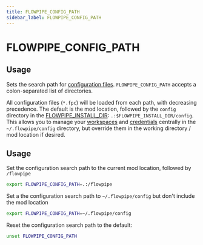 ```yaml
---
title: FLOWPIPE_CONFIG_PATH
sidebar_label: FLOWPIPE_CONFIG_PATH
---
```


# FLOWPIPE_CONFIG_PATH

## Usage 

 Sets the search path for [configuration files](/docs/reference/config-files/index).  `FLOWPIPE_CONFIG_PATH` accepts a colon-separated list of directories.  
 
 All configuration files (`*.fpc`) will be loaded from each path, with decreasing precedence.  The default is the mod location, followed by the `config` directory in the [FLOWPIPE_INSTALL_DIR](/docs/reference/env-vars/flowpipe_install_dir): `.:$FLOWPIPE_INSTALL_DIR/config`.  This allows you to manage your [workspaces](/docs/reference/config-files/workspace) and [credentials](/docs/reference/config-files/credential/index) centrally in the `~/.flowpipe/config` directory, but override them in the working directory / mod location if desired.


## Usage

Set the configuration search path to the current mod location, followed by `/flowpipe`
```bash
export FLOWPIPE_CONFIG_PATH=.:/flowpipe
```

Set a the configuration search path to `~/.flowpipe/config` but don't include the mod location
```bash
export FLOWPIPE_CONFIG_PATH=~/.flowpipe/config
```

Reset the configuration search path to the default:
```bash
unset FLOWPIPE_CONFIG_PATH
```